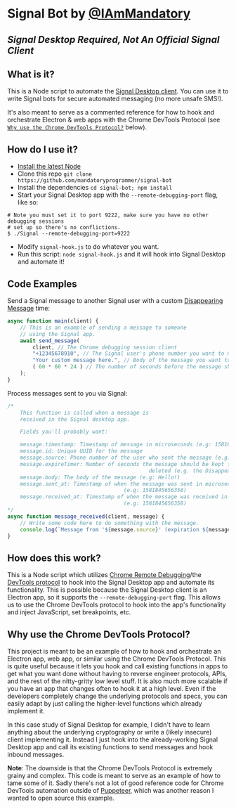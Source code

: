 # Signal Bot by [@IAmMandatory](https://twitter.com/IAmMandatory)
## _Signal Desktop Required, Not An Official Signal Client_

## What is it?

This is a Node script to automate the [Signal Desktop client](https://signal.org/download/). You can use it to write Signal bots for secure automated messaging (no more unsafe SMS!).

It's also meant to serve as a commented reference for how to hook and orchestrate Electron & web apps with the Chrome DevTools Protocol (see [`Why use the Chrome DevTools Protocol?`](#why-use-the-chrome-devtools-protocol) below).

## How do I use it?

* [Install the latest Node](https://nodejs.org/en/download/)
* Clone this repo `git clone https://github.com/mandatoryprogrammer/signal-bot`
* Install the dependencies `cd signal-bot; npm install`
* Start your Signal Desktop app with the `--remote-debugging-port` flag, like so:

```
# Note you must set it to port 9222, make sure you have no other debugging sessions
# set up so there's no conflictions.
$ ./Signal --remote-debugging-port=9222
```
* Modify `signal-hook.js` to do whatever you want.
* Run this script: `node signal-hook.js` and it will hook into Signal Desktop and automate it!

## Code Examples

Send a Signal message to another Signal user with a custom [Disappearing Message](https://support.signal.org/hc/en-us/articles/360007320771-Set-and-manage-disappearing-messages) time:

```javascript
async function main(client) {
	// This is an example of sending a message to someone
	// using the Signal app.
	await send_message(
		client, // The Chrome debugging session client
		"+12345678910", // The Signal user's phone number you want to message (must be in E.164 format)
		"Your custom message here.", // Body of the message you want to send
		( 60 * 60 * 24 ) // The number of seconds before the message should be deleted (Disappearing Message time)
	);
}
```

Process messages sent to you via Signal:

```javascript
/*
	This function is called when a message is
	received in the Signal desktop app.

	Fields you'll probably want:

	message.timestamp: Timestamp of message in microseconds (e.g: 1581845656358)
	message.id: Unique UUID for the message
	message.source: Phone number of the user who sent the message (e.g.: +12345678910)
	message.expireTimer: Number of seconds the message should be kept for before being
											 deleted (e.g. the Disappearing Messages time).
	message.body: The body of the message (e.g: Hello!)
	message.sent_at: Timestamp of when the message was sent in microseconds 
	 								 (e.g: 1581845656358)
	message.received_at: Timestamp of when the message was received in microseconds 
	 								 (e.g: 1581845656358)
*/
async function message_received(client, message) {
	// Write some code here to do something with the message.
	console.log(`Message from '${message.source}' (expiration ${message.expireTimer} second(s)) received: ${message.body}`);
}
```

## How does this work?

This is a Node script which utilizes [Chrome Remote Debugging](https://blog.chromium.org/2011/05/remote-debugging-with-chrome-developer.html)/the [DevTools protocol](https://chromedevtools.github.io/devtools-protocol/) to hook into the Signal Desktop app and automate its functionality. This is possible because the Signal Desktop client is an Electron app, so it supports the `--remote-debugging-port` flag. This allows us to use the Chrome DevTools protocol to hook into the app's functionality and inject JavaScript, set breakpoints, etc.

## Why use the Chrome DevTools Protocol?

This project is meant to be an example of how to hook and orchestrate an Electron app, web app, or similar using the Chrome DevTools Protocol. This is quite useful because it lets you hook and call existing functions in apps to get what you want done without having to reverse engineer protocols, APIs, and the rest of the nitty-gritty low level stuff. It is also much more scalable if you have an app that changes often to hook it at a high level. Even if the developers completely change the underlying protocols and specs, you can easily adapt by just calling the higher-level functions which already implement it.

In this case study of Signal Desktop for example, I didn't have to learn anything about the underlying cryptography or write a (likely insecure) client implementing it. Instead I just hook into the already-working Signal Desktop app and call its existing functions to send messages and hook inbound messages.

**Note**: The downside is that the Chrome DevTools Protocol is extremely grainy and complex. This code is meant to serve as an example of how to tame some of it. Sadly there's not a lot of good reference code for Chrome DevTools automation outside of [Puppeteer](https://github.com/puppeteer/puppeteer), which was another reason I wanted to open source this example.

